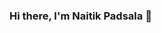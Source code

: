 ### Hi there, I'm Naitik Padsala 👋

<!--
**naitik1050/naitik1050** is a ✨ _special_ ✨ repository because its `README.md` (this file) appears on your GitHub profile.

Here are some ideas to get you started:

- 🔭 I’m currently working as Senior Lead Software Developer.
- 🌱 I’m currently learning Unit Testing and JS Testing.
- 👯 I’m looking to collaborate on open-source projects related to App development, Web development and Software engineering.
- 📫 How to reach me: You can reach me via email at naitikpadsala07@gmail.com or connect with me on LinkedIn.
- ⚡ Fun fact: While I'm not working I love to visit new places with family.
-->
